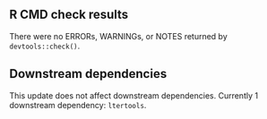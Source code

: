 ## R CMD check results

There were no ERRORs, WARNINGs, or NOTES returned by `devtools::check()`.

## Downstream dependencies

This update does not affect downstream dependencies. Currently 1 downstream dependency: `ltertools`.
